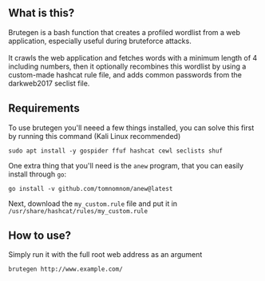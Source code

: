 ## What is this?
Brutegen is a bash function that creates a profiled wordlist from a web application, especially useful during bruteforce attacks.\
\
It crawls the web application and fetches words with a minimum length of 4 including numbers, then it optionally recombines this wordlist by using a custom-made hashcat rule file, and adds common passwords from the darkweb2017 seclist file.

## Requirements
To use brutegen you'll neeed a few things installed, you can solve this first by running this command (Kali Linux recommended)
```
sudo apt install -y gospider ffuf hashcat cewl seclists shuf
```
One extra thing that you'll need is the ```anew``` program, that you can easily install through ```go```:
```
go install -v github.com/tomnomnom/anew@latest
```
Next, download the ```my_custom.rule``` file and put it in ```/usr/share/hashcat/rules/my_custom.rule```

## How to use?
Simply run it with the full root web address as an argument
```bash
brutegen http://www.example.com/
```
